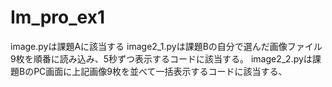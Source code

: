# Im_pro_ex1
image.pyは課題Aに該当する
image2_1.pyは課題Bの自分で選んだ画像ファイル9枚を順番に読み込み、5秒ずつ表示するコードに該当する。
image2_2.pyは課題BのPC画面に上記画像9枚を並べて一括表示するコードに該当する、
